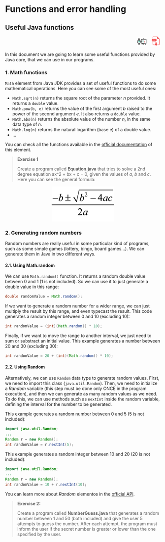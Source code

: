 # Functions and error handling

## Useful Java functions

<div style="text-align: right">
<a target="_blank" href="slides/04b.html"><img src="../../img/diapositivas.png" width="32" /></a>&nbsp;&nbsp;
<a target="_blank" href="04b.pdf"><img src="../../img/pdf.png" width="32" /></a>
</div>

In this document we are going to learn some useful functions provided by Java core, that we can use in our programs.

### 1. Math functions

`Math` element from Java JDK provides a set of useful functions to do some mathematical operations. Here you can see some of the most useful ones:

* `Math.sqrt(n)` returns the square root of the parameter *n* provided. It returns a `double` value.
* `Math.pow(b, e)` returns the value of the first argument *b* raised to the power of the second argument *e*. It also returns a `double` value.
* `Math.abs(n)` returns the absolute value of the number *n*, in the same data type of *n*.
* `Math.log(n)` returns the natural logarithm (base e) of a double value.
* ...

You can check all the functions available in the [official documentation](https://docs.oracle.com/javase/8/docs/api/java/lang/Math.html) of this element.

> **Exercise 1**
> 
> Create a program called **Equation.java** that tries to solve a 2nd degree equation ax^2 + bx + c = 0, given the values of *a*, *b* and *c*. Here you can see the general formula:

<div align="center">
    <img src="../../img/04_equation.jpg" width="40%">
</div>

### 2. Generating random numbers

Random numbers are really useful in some particular kind of programs, such as some simple games (lottery, bingo, board games...). We can generate them in Java in two different ways.

#### 2.1. Using Math.random

We can use `Math.random()` function. It returns a random double value between 0 and 1 (1 is not included). So we can use it to just generate a double value in this range:

```java
double randomValue = Math.random();
```

If we want to generate a random number for a wider range, we can just multiply the result by this range, and even typecast the result. This code generates a random integer between 0 and 10 (excluding 10):

```java
int randomValue = (int)(Math.random() * 10);
```

Finally, if we want to move the range to another interval, we just need to sum or substract an initial value. This example generates a number between 20 and 30 (excluding 30):

```java
int randomValue = 20 + (int)(Math.random() * 10);
```

#### 2.2. Using Random

Alternatively, we can use `Random` data type to generate random values. First, we need to import this class (`java.util.Random`). Then, we need to initialize a *Random* variable (this step must be done only ONCE in the program execution), and then we can generate as many random values as we need. To do this, we can use methods such as `nextInt` inside the random variable, defining the interval for the number to be generated.

This example generates a random number between 0 and 5 (5 is not included):

```java
import java.util.Random;
...
Random r = new Random();
int randomValue = r.nextInt(5);
```

This example generates a random integer between 10 and 20 (20 is not included):

```java
import java.util.Random;
...
Random r = new Random();
int randomValue = 10 + r.nextInt(10);
```

You can learn more about *Random* elementos in the [official API](https://docs.oracle.com/javase/8/docs/api/java/util/Random.html).

> **Exercise 2:**
> 
> Create a program called **NumberGuess.java** that generates a random number between 1 and 50 (both included) and give the user 5 attempts to guess the number. After each attempt, the program must inform the user if the secret number is greater or lower than the one specified by the user.